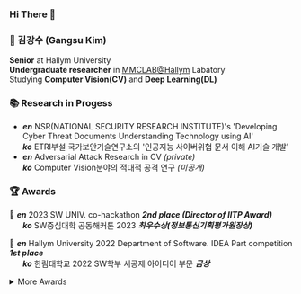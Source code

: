 ### Hi There 👋

### 👨 김강수 (Gangsu Kim)
**Senior** at Hallym University  
**Undergraduate researcher** in [MMCLAB@Hallym](https://sites.google.com/view/juhouhallym/home) Labatory  
Studying **Computer Vision(CV)** and **Deep Learning(DL)**

### 📚 Research in Progess
 - ***en*** NSR(NATIONAL SECURITY RESEARCH INSTITUTE)'s 'Developing Cyber Threat Documents Understanding Technology using AI'  
   ***ko*** ETRI부설 국가보안기술연구소의 '인공지능 사이버위협 문서 이해 AI기술 개발'
- ***en*** Adversarial Attack Research in CV *(private)*  
   ***ko*** Computer Vision분야의 적대적 공격 연구 *(미공개)*

### 🏆 Awards
🥈 ***en*** 2023 SW UNIV. co-hackathon ***2nd place (Director of IITP Award)***  
&nbsp;&nbsp;&nbsp;&nbsp;&nbsp; ***ko*** SW중심대학 공동해커톤 2023 ***최우수상(정보통신기획평가원장상)***  

🥇 ***en*** Hallym University 2022 Department of Software. IDEA Part competition ***1st place***    
&nbsp;&nbsp;&nbsp;&nbsp;&nbsp; ***ko*** 한림대학교 2022 SW학부 서공제 아이디어 부문 ***금상*** 
<details>
<summary>More Awards</summary>
  
> 🥇 ***en*** 2022 Spring Capston Design Contest ***1st place***  
&nbsp;&nbsp;&nbsp;&nbsp;&nbsp; ***ko*** 한림대학교 2022년 1학기 캡스톤 디자인 경진대회 ***대상***  
> 
> 🥇 ***en*** Hallym University 2022 Spring Capston Design Contest ***1st place***  
&nbsp;&nbsp;&nbsp;&nbsp;&nbsp; ***ko*** 한림대학교 2022 SW학부 서공제 아이디어 부문 ***금상***  
> 
> 🥉 ***en*** Hallym University 2022 SW Week Future Technology Patent Idea Contest ***3rd place***  
&nbsp;&nbsp;&nbsp;&nbsp;&nbsp; ***ko*** 2022 SW Week 미래기술 특허 아이디어 경진대회 ***동상***  
> 
> 🥇 ***en*** Hallym University 2021 SW Week GitHub Resume Contest Hackathon ***1st place***  
&nbsp;&nbsp;&nbsp;&nbsp;&nbsp; ***ko*** 한림대학교 2021 SW Week GitHub 이력서 콘테스트 해커톤 ***금상***  
> 
> 🥈 ***en*** Hallym University 2021 SW Week UI/UX Design Contest ***2nd place***  
&nbsp;&nbsp;&nbsp;&nbsp;&nbsp; ***ko*** 한림대학교 2021 SW Week UI/UX 설계안 공모전 ***은상***  
</details>

